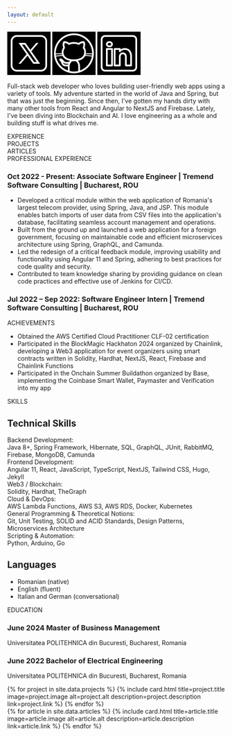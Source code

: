 ```yaml
---
layout: default
---
```


<div class="bio text-lg my-8 px-4 w-full md:w-9/12 xl:w-9/12 text-white">
    <div class="flex justify-center gap-2 mb-4">
        <a href="https://twitter.com/radubxyz"><img src="/assets/images/x-icon.svg"/></a>
        <a href="https://github.com/brepositorium"><img src="/assets/images/github-icon.svg"/></a>
        <a href="https://www.linkedin.com/in/radumihaibulimac/"><img src="/assets/images/linkedin-icon.svg"/></a>
    </div>
        <p class="font-poppins">Full-stack web developer who loves building user-friendly web apps using a variety of tools. My adventure started in the world of Java and Spring, but that was just the beginning. Since then, I've gotten my hands dirty with many other tools from React and Angular to NextJS and Firebase. Lately, I've been diving into Blockchain and AI. I love engineering as a whole and building stuff is what drives me.</p>
</div>

<div class="tabs flex justify-center w-full relative">
    <div class="tab text-white cursor-pointer px-4 py-2 basis-1/3 md:basis-3/12 text-center rounded-xl relative overflow-hidden active font-bold" onclick="showTab('experience')">
        EXPERIENCE
        <div class="tab-indicator bg-gradient-to-t from-yellow-600 absolute bottom-0 left-0 "></div>
    </div>
    <div class="tab text-white cursor-pointer px-4 py-2 basis-1/3 md:basis-3/12 text-center rounded-xl relative overflow-hidden" onclick="showTab('projects')">
        PROJECTS
        <div class="tab-indicator bg-gradient-to-t from-yellow-600 absolute bottom-0 left-0 "></div>
    </div>
    <div class="tab text-white cursor-pointer px-4 py-2 basis-1/3 md:basis-3/12 text-center rounded-xl relative overflow-hidden" onclick="showTab('articles')">
        ARTICLES
        <div class="tab-indicator bg-gradient-to-t from-yellow-600 absolute bottom-0 left-0"></div>
    </div>
</div>

<div id="tab-content" class="text-white">
    <div id="experience" class="active p-6 xl:mx-40">
        <div class="bg-gradient-to-r from-yellow-600 px-4 rounded text-white font-bold text-xl md:text-2xl">
            PROFESSIONAL EXPERIENCE
        </div>
            <section class="mt-4">
                <h3 class="text-lg md:text-xl font-semibold mb-2">Oct 2022 - Present: <span class="text-stone-400">Associate Software Engineer | Tremend Software Consulting | Bucharest, ROU</span></h3>
                <ul class="list-disc list-inside space-y-2 pl-8 font-poppins">
                    <li>Developed a critical module within the web application of Romania's largest telecom provider, using Spring, Java, and JSP. This module enables batch imports of user data from CSV files into the application's database, facilitating seamless account management and operations.</li>
                    <li>Built from the ground up and launched a web application for a foreign government, focusing on maintainable code and efficient microservices architecture using Spring, GraphQL, and Camunda.</li>
                    <li>Led the redesign of a critical feedback module, improving usability and functionality using Angular 11 and Spring, adhering to best practices for code quality and security.</li>
                    <li>Contributed to team knowledge sharing by providing guidance on clean code practices and effective use of Jenkins for CI/CD.</li>
                </ul>
            </section>
            <section class="mt-4">
                <h3 class="text-lg md:text-xl font-semibold mb-2">Jul 2022 – Sep 2022: <span class="text-stone-400">Software Engineer Intern | Tremend Software Consulting | Bucharest, ROU</span></h3>
                <ul class="list-disc list-inside space-y-2">
                </ul>
            </section>
        <div class="bg-gradient-to-r from-yellow-600 px-4 rounded text-white font-bold text-xl md:text-2xl mt-4">
            ACHIEVEMENTS
        </div>
            <section class="mt-4">
                <ul class="list-disc list-inside space-y-2 pl-8 font-poppins">
                    <li>Obtained the <span class="font-bold text-stone-400">AWS Certified Cloud Practitioner CLF-02</span> certification</li>
                    <li>Participated in the <span class="font-bold text-stone-400">BlockMagic Hackhaton 2024 organized by Chainlink</span>, developing a Web3 application for event organizers using smart contracts written in Solidity, Hardhat, NextJS, React, Firebase and Chainlink Functions</li>
                    <li>Participated in the <span class="font-bold text-stone-400">Onchain Summer Buildathon organized by Base</span>, implementing the Coinbase Smart Wallet, Paymaster and Verification into my app</li>
                </ul>
            </section>
        <div class="bg-gradient-to-r from-yellow-600 px-4 rounded text-white font-bold text-xl md:text-2xl mt-4">
            SKILLS
        </div>
            <div class="skills-grid mt-8">
                <h2 class="text-2xl font-bold mb-2">Technical Skills</h2>
                <div class="skills-row grid grid-cols-1 md:grid-cols-3 gap-2 mt-2 font-poppins">
                    <div class="skill-category col-span-1 font-semibold">Backend Development:</div>
                    <div class="skill-list col-span-2">Java 8+, Spring Framework, Hibernate, SQL, GraphQL, JUnit, RabbitMQ, Firebase, MongoDB, Camunda</div>
                </div>
                <div class="skills-row grid grid-cols-1 md:grid-cols-3 gap-2 mt-2 font-poppins">
                    <div class="skill-category col-span-1 font-semibold">Frontend Development:</div>
                    <div class="skill-list col-span-2">Angular 11, React, JavaScript, TypeScript, NextJS, Tailwind CSS, Hugo, Jekyll</div>
                </div>
                <div class="skills-row grid grid-cols-1 md:grid-cols-3 gap-2 mt-2 font-poppins">
                    <div class="skill-category col-span-1 font-semibold">Web3 / Blockchain:</div>
                    <div class="skill-list col-span-2">Solidity, Hardhat, TheGraph</div>
                </div>
                <div class="skills-row grid grid-cols-1 md:grid-cols-3 gap-2 mt-2 font-poppins">
                    <div class="skill-category col-span-1 font-semibold">Cloud & DevOps:</div>
                    <div class="skill-list col-span-2">AWS Lambda Functions, AWS S3, AWS RDS, Docker, Kubernetes</div>
                </div>
                <div class="skills-row grid grid-cols-1 md:grid-cols-3 gap-2 mt-2 font-poppins">
                    <div class="skill-category col-span-1 font-semibold">General Programming & Theoretical Notions:</div>
                    <div class="skill-list col-span-2">Git, Unit Testing, SOLID and ACID Standards, Design Patterns, Microservices Architecture</div>
                </div>
                <div class="skills-row grid grid-cols-1 md:grid-cols-3 gap-2 mt-2 font-poppins">
                    <div class="skill-category col-span-1 font-semibold">Scripting & Automation:</div>
                    <div class="skill-list col-span-2">Python, Arduino, Go</div>
                </div>
                <h2 class="text-2xl font-bold mb-2 mt-2">Languages</h2>
                <ul class="font-poppins">
                    <li>Romanian (native)</li>
                    <li>English (fluent)</li>
                    <li>Italian and German (conversational)</li>
                </ul>
            </div>
        <div class="bg-gradient-to-r from-yellow-600 px-4 rounded text-white font-bold text-xl md:text-2xl mt-4">
            EDUCATION
        </div>
            <section class="mt-4">
                <h3 class="text-lg md:text-xl font-semibold mb-2">June 2024 <span class="text-stone-400">Master of Business Management</span></h3>
                <p class="font-poppins">Universitatea POLITEHNICA din Bucuresti, Bucharest, Romania</p>
            </section>
            <section class="mt-4">
                <h3 class="text-lg md:text-xl font-semibold mb-2">June 2022 <span class="text-stone-400">Bachelor of Electrical Engineering</span></h3>
                <p class="font-poppins">Universitatea POLITEHNICA din Bucuresti, Bucharest, Romania</p>
            </section>
    </div>
    <div id="projects" class='hidden'>
        <div class="grid grid-cols-1 md:grid-cols-2 xl:grid-cols-3 gap-8 mt-4">
        {% for project in site.data.projects %}
            {% include card.html title=project.title image=project.image alt=project.alt description=project.description link=project.link %}
        {% endfor %}
        </div>
    </div>
    <div id="articles" class='hidden'>
        <div class="grid grid-cols-1 md:grid-cols-2 xl:grid-cols-3 gap-8 mt-4">
        {% for article in site.data.articles %}
            {% include card.html title=article.title image=article.image alt=article.alt description=article.description link=article.link %}
        {% endfor %}
        </div>
    </div>

</div>
